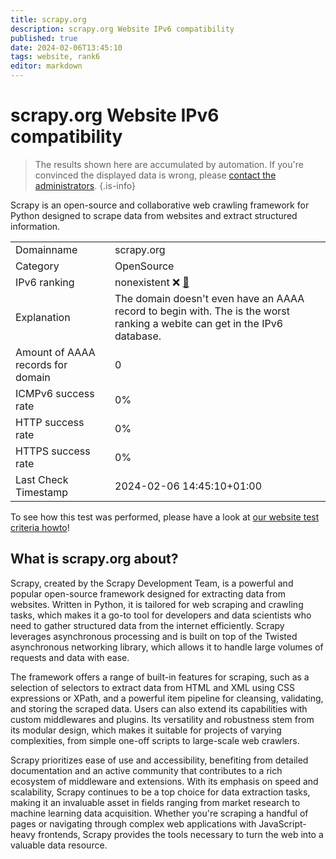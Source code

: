 ```yaml
---
title: scrapy.org
description: scrapy.org Website IPv6 compatibility
published: true
date: 2024-02-06T13:45:10
tags: website, rank6
editor: markdown
---
```


# scrapy.org Website IPv6 compatibility

> The results shown here are accumulated by automation. If you're convinced the displayed data is wrong, please [contact the administrators](/howto/chat). 
{.is-info}

Scrapy is an open-source and collaborative web crawling framework for Python designed to scrape data from websites and extract structured information.


|   |   |
| - | - |
| Domainname | scrapy.org
| Category | OpenSource |
| IPv6 ranking | nonexistent :x: [🔗](/howto/ranking) |
| Explanation | The domain doesn't even have an AAAA record to begin with. The is the worst ranking a webite can get in the IPv6 database. |
| Amount of AAAA records for domain | 0 |
| ICMPv6 success rate | 0%|
| HTTP success rate | 0% |
| HTTPS success rate | 0% |
| Last Check Timestamp | 2024-02-06 14:45:10+01:00 |

To see how this test was performed, please have a look at [our website test criteria howto](/howto/testcriteria/website)!


## What is scrapy.org about?
Scrapy, created by the Scrapy Development Team, is a powerful and popular open-source framework designed for extracting data from websites. Written in Python, it is tailored for web scraping and crawling tasks, which makes it a go-to tool for developers and data scientists who need to gather structured data from the internet efficiently. Scrapy leverages asynchronous processing and is built on top of the Twisted asynchronous networking library, which allows it to handle large volumes of requests and data with ease.

The framework offers a range of built-in features for scraping, such as a selection of selectors to extract data from HTML and XML using CSS expressions or XPath, and a powerful item pipeline for cleansing, validating, and storing the scraped data. Users can also extend its capabilities with custom middlewares and plugins. Its versatility and robustness stem from its modular design, which makes it suitable for projects of varying complexities, from simple one-off scripts to large-scale web crawlers.

Scrapy prioritizes ease of use and accessibility, benefiting from detailed documentation and an active community that contributes to a rich ecosystem of middleware and extensions. With its emphasis on speed and scalability, Scrapy continues to be a top choice for data extraction tasks, making it an invaluable asset in fields ranging from market research to machine learning data acquisition. Whether you're scraping a handful of pages or navigating through complex web applications with JavaScript-heavy frontends, Scrapy provides the tools necessary to turn the web into a valuable data resource.


